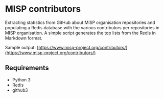 # MISP contributors

Extracting statistics from GitHub about MISP organisation repositories and populating
a Redis database with the various contributors per repositories in MISP organisation.
A simple script generates the top lists from the Redis in Markdown format.

Sample output: [https://www.misp-project.org/contributors/](https://www.misp-project.org/contributors/)

## Requirements

- Python 3
- Redis
- github3

